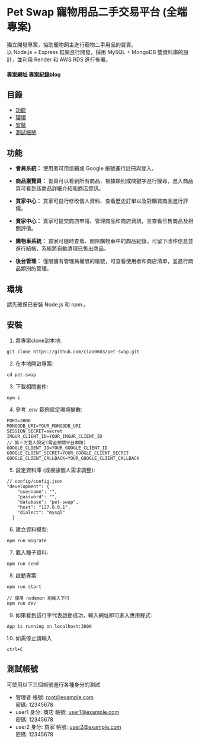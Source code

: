 # Pet Swap 寵物用品二手交易平台 (全端專案)

獨立開發專案，協助寵物飼主進行寵物二手用品的買賣。  
以 Node.js + Express 框架進行開發，採用 MySQL + MongoDB 雙資料庫的設計，並利用 Render 和 AWS RDS 進行佈署。
#### [專案網址](https://pet-swap.onrender.com)   [專案紀錄blog](https://medium.com/@jocelyn94032.0/%E7%95%A2%E6%A5%AD%E4%BA%86-%E7%84%B6%E5%BE%8C%E5%91%A2-8c7ffd91f35b)

## 目錄

- [功能](#功能)
- [環境](#環境)
- [安裝](#安裝)
- [測試帳號](#測試帳號)

## 功能

- **會員系統：** 使用者可用信箱或 Google 帳號進行註冊與登入。

- **商品瀏覽頁：** 首頁可以看到所有商品、根據類別或關鍵字進行搜尋，進入商品頁可看到該商品詳細介紹和商店資訊。

- **買家中心：** 買家可自行修改個人資料、查看歷史訂單以及對購買商品進行評價。

- **賣家中心：** 賣家可提交商店申請、管理商品和商店資訊，並查看已售商品及相關評價。

- **購物車系統：** 買家可隨時查看、刪除購物車中的商品紀錄，可留下收件信息並進行結帳，系統將自動清理已售出商品。

- **後台管理：** 僅限擁有管理員權限的帳號，可查看使用者和商店清單，並進行商品類別的管理。

## 環境
請先確保已安裝 Node.js 和 npm 。

## 安裝

1. 將專案clone到本地:
```
git clone https://github.com/ciao0603/pet-swap.git
```
2. 在本地開啟專案:
```
cd pet-swap
```
3. 下載相關套件:
```
npm i
```
4. 參考 .env 範例設定環境變數:
```
PORT=3000
MONGODB_URI=YOUR_MONGODB_URI
SESSION_SECRET=secret
IMGUR_CLIENT_ID=YOUR_IMGUR_CLIENT_ID
// 第三方登入設定(需至相關平台申請)
GOOGLE_CLIENT_ID=YOUR_GOOGLE_CLIENT_ID
GOOGLE_CLIENT_SECRET=YOUR_GOOGLE_CLIENT_SECRET
GOOGLE_CLIENT_CALLBACK=YOUR_GOOGLE_CLIENT_CALLBACK
```
5. 設定資料庫 (或根據個人需求調整):
```
// config/config.json
"development": {
    "username": "",
    "password": "",
    "database": "pet-swap",
    "host": "127.0.0.1",
    "dialect": "mysql"
  }
```
6. 建立資料模型:
```
npm run migrate
```
7. 載入種子資料:
```
npm run seed
```
8. 啟動專案:
```
npm run start

// 使用 nodemon 則輸入下行
npm run dev
```
9. 如果看到這行字代表啟動成功，輸入網址即可進入應用程式:
```
App is running on localhost:3000
```
10. 如需停止請輸入
```
ctrl+C
```

## 測試帳號
可使用以下三個帳號進行各種身分的測試
- 管理者
  帳號: root@example.com  
  密碼: 12345678
- user1
  身分: 商店
  帳號: user1@example.com  
  密碼: 12345678
- user2
  身分: 買家
  帳號: user2@example.com  
  密碼: 12345678
